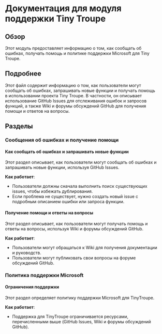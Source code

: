 # Документация для модуля поддержки Tiny Troupe

## Обзор

Этот модуль предоставляет информацию о том, как сообщать об ошибках, получать помощь и политике поддержки Microsoft для Tiny Troupe.

## Подробнее

Этот файл содержит информацию о том, как пользователи могут сообщать об ошибках, запрашивать новые функции и получать помощь в использовании проекта Tiny Troupe. В частности, он описывает использование GitHub Issues для отслеживания ошибок и запросов функций, а также Wiki и форумы обсуждений GitHub для получения помощи и ответов на вопросы.

## Разделы

### Сообщения об ошибках и получение помощи

#### Как сообщать об ошибках и запрашивать новые функции

Этот раздел описывает, как пользователи могут сообщать об ошибках и запрашивать новые функции, используя GitHub Issues.

**Как работает**:

- Пользователи должны сначала выполнить поиск существующих issues, чтобы избежать дублирования.
- Если проблема не существует, нужно создать новый issue с подробным описанием ошибки или запроса функции.

#### Получение помощи и ответы на вопросы

Этот раздел описывает, как пользователи могут получать помощь и ответы на вопросы, используя Wiki и форумы обсуждений GitHub.

**Как работает**:

- Пользователи могут обращаться к Wiki для получения документации и руководств.
- Пользователи могут публиковать свои вопросы на форуме обсуждений GitHub.

### Политика поддержки Microsoft

#### Ограничения поддержки

Этот раздел определяет политику поддержки Microsoft для TinyTroupe.

**Как работает**:

- Поддержка для TinyTroupe ограничивается ресурсами, перечисленными выше (GitHub Issues, Wiki и форумы обсуждений GitHub).